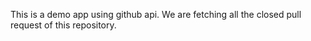 
This is a demo app using github api. We are fetching all the closed pull request of this repository.
